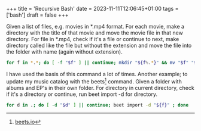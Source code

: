 +++
title = 'Recursive Bash'
date = 2023-11-11T12:06:45+01:00
tags = ['bash']
draft = false
+++

Given a list of files, e.g. movies in *.mp4 format.
For each movie, make a directory with the title of that movie and move the movie file in that new directory. For file in *.mp4, check if it's a file or continue to next, make directory called like the file but without the extension and move the file into the folder with name (again without extension).

```bash
for f in *.*; do [ -f "$f" ] || continue; mkdir "${f%.*}" && mv "$f" "${f%.*}"; done
```

I have used the basis of this command a lot of times. Another example; to update my music catalog with the beets[^1] command. Given a folder with albums and EP's in their own folder. For directory in current directory, check if it's a directory or continue, run beet import -d for directory.

```bash
for d in .; do [ -d "$d" ] || continue; beet import -d "${f}" ; done
```
[^1]: [beets.io](https://beets.io/)
